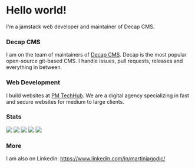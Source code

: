 # Hello world!

I'm a jamstack web developer and maintainer of Decap CMS.

### Decap CMS

I am on the team of maintainers of [Decap CMS](https://decapcms.org/). Decap is the most popular open-source git-based CMS. I handle issues, pull requests, releases and everything in between.

### Web Development

I build websites at [PM TechHub](https://techhub.p-m.si/). We are a digital agency specializing in fast and secure websites for medium to large clients.

### Stats

![](https://github-profile-summary-cards.vercel.app/api/cards/profile-details?username=martinjagodic&theme=github)
![](https://github-profile-summary-cards.vercel.app/api/cards/repos-per-language?username=martinjagodic&theme=github)
![](https://github-profile-summary-cards.vercel.app/api/cards/most-commit-language?username=martinjagodic&theme=github)
![](https://github-profile-summary-cards.vercel.app/api/cards/stats?username=martinjagodic&theme=github)
![](https://github-profile-summary-cards.vercel.app/api/cards/productive-time?username=martinjagodic&theme=github)

### More

I am also on Linkedin: https://www.linkedin.com/in/martinjagodic/

